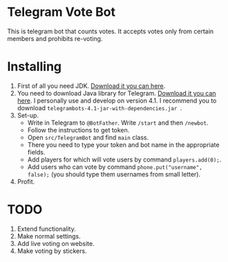 # Telegram Vote Bot
This is telegram bot that counts votes. It accepts votes only from certain members and prohibits re-voting.

# Installing
1. First of all you need JDK. [Download it you can here](https://www.oracle.com/technetwork/java/javase/downloads/index.html).
2. You need to download Java library for Telegram. [Download it you can here](https://github.com/rubenlagus/TelegramBots/releases). I personally use and develop on version 4.1. I recommend you to download `telegrambots-4.1-jar-with-dependencies.jar
`.
3. Set-up.
    * Write in Telegram to `@BotFather`. Write `/start` and then `/newbot`.
    * Follow the instructions to get token.
    * Open `src/TelegramBot` and find `main` class.
    * There you need to type your token and bot name in the appropriate fields.
    * Add players for which will vote users by command `players.add(0);`.
    * Add users who can vote by command `phone.put("username", false);` (you should type them usernames from small letter).
4. Profit.

# TODO
1. Extend functionality.
2. Make normal settings.
3. Add live voting on website.
4. Make voting by stickers.